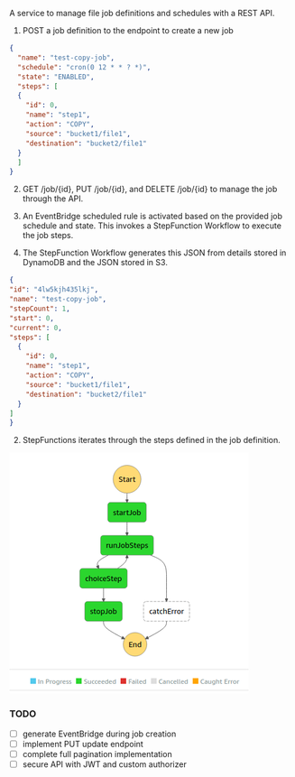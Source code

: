 A service to manage file job definitions and schedules with a REST API.

1. POST a job definition to the endpoint to create a new job
```json
{
  "name": "test-copy-job",
  "schedule": "cron(0 12 * * ? *)",
  "state": "ENABLED",
  "steps": [
  {
    "id": 0,
    "name": "step1",
    "action": "COPY",
    "source": "bucket1/file1",
    "destination": "bucket2/file1"
  }
  ]
}
```

2. GET /job/{id}, PUT /job/{id}, and DELETE /job/{id} to manage the job through the API.

3. An EventBridge scheduled rule is activated based on the provided job schedule and state. This invokes a StepFunction Workflow to execute the job steps.


4. The StepFunction Workflow generates this JSON from details stored in DynamoDB and the JSON stored in S3.
```json
{
"id": "4lw5kjh435lkj",
"name": "test-copy-job",
"stepCount": 1,
"start": 0,
"current": 0,
"steps": [
  {
    "id": 0,
    "name": "step1",
    "action": "COPY",
    "source": "bucket1/file1",
    "destination": "bucket2/file1"
  }
]
}
```

2. StepFunctions iterates through the steps defined in the job definition.

![flowchart](./flow.png)

### TODO
- [ ] generate EventBridge during job creation
- [ ] implement PUT update endpoint
- [ ] complete full pagination implementation
- [ ] secure API with JWT and custom authorizer